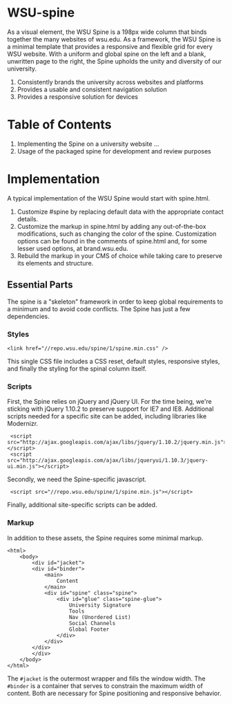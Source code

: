 WSU-spine
================================

As a visual element, the WSU Spine is a 198px wide column that binds together the many websites of wsu.edu. As a framework, the WSU Spine is a minimal template that provides a responsive and flexible grid for every WSU website. With a uniform and global spine on the left and a blank, unwritten page to the right, the Spine upholds the unity and diversity of our university.

1. Consistently brands the university across websites and platforms
2. Provides a usable and consistent navigation solution
3. Provides a responsive solution for devices

	
Table of Contents
================================
1. Implementing the Spine on a university website
...
10. Usage of the packaged spine for development and review purposes


Implementation
================================
A typical implementation of the WSU Spine would start with spine.html.

1. Customize #spine by replacing default data with the appropriate contact details.
2. Customize the markup in spine.html by adding any out-of-the-box modifications, such as changing the color of the spine. Customization options can be found in the comments of spine.html and, for some lesser used options, at brand.wsu.edu.
3. Rebuild the markup in your CMS of choice while taking care to preserve its elements and structure.

Essential Parts
--------------------------------

The spine is a "skeleton" framework in order to keep global requirements to a minimum and to avoid code conflicts. The Spine has just a few dependencies.
 
### Styles
 
 	<link href="//repo.wsu.edu/spine/1/spine.min.css" />
 	
This single CSS file includes a CSS reset, default styles, responsive styles, and finally the styling for the spinal column itself.
 
### Scripts

First, the Spine relies on jQuery and jQuery UI. For the time being, we're sticking with jQuery 1.10.2 to preserve support for IE7 and IE8. Additional scripts needed for a specific site can be added, including libraries like Modernizr.

	 <script src="http://ajax.googleapis.com/ajax/libs/jquery/1.10.2/jquery.min.js"></script>
	 <script src="http://ajax.googleapis.com/ajax/libs/jqueryui/1.10.3/jquery-ui.min.js"></script>

Secondly, we need the Spine-specific javascript.

	 <script src="//repo.wsu.edu/spine/1/spine.min.js"></script>

Finally, additional site-specific scripts can be added.

### Markup

In addition to these assets, the Spine requires some minimal markup.

	<html>
		<body>
			<div id="jacket">
			<div id="binder">
				<main>
					Content
				</main>
				<div id="spine" class="spine">
					<div id="glue" class="spine-glue">
						University Signature
						Tools
						Nav (Unordered List)
						Social Channels
						Global Footer
					</div>
				</div>
			</div>
			</div>
		</body>
	</html>
	
The `#jacket` is the outermost wrapper and fills the window width. The `#binder` is a container that serves to constrain the maximum width of content. Both are necessary for Spine positioning and responsive behavior.
